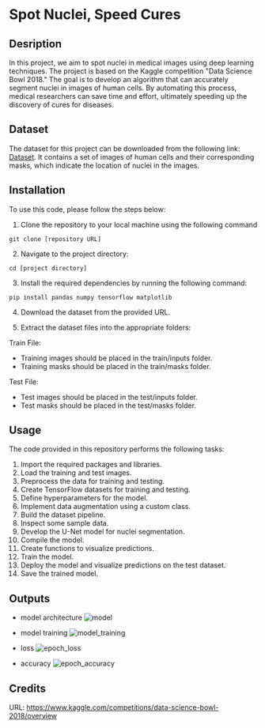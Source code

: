 # Spot Nuclei, Speed Cures

## Desription
In this project, we aim to spot nuclei in medical images using deep learning techniques. The project is based on the Kaggle competition "Data Science Bowl 2018." The goal is to develop an algorithm that can accurately segment nuclei in images of human cells. By automating this process, medical researchers can save time and effort, ultimately speeding up the discovery of cures for diseases.

## Dataset
The dataset for this project can be downloaded from the following link: [Dataset](https://shrdc-my.sharepoint.com/personal/kong_kah_chun_shrdc_org_my/_layouts/15/onedrive.aspx?id=%2Fpersonal%2Fkong_kah_chun_shrdc_org_my%2FDocuments%2FDeep%20Learning%20TTT%2FImage%20Segmentation%2FData%2Fdata-science-bowl-2018%2Ezip&parent=%2Fpersonal%2Fkong_kah_chun_shrdc_org_my%2FDocuments%2FDeep%20Learning%20TTT%2FImage%20Segmentation%2FData&ga=1
). It contains a set of images of human cells and their corresponding masks, which indicate the location of nuclei in the images.

## Installation

To use this code, please follow the steps below:

1. Clone the repository to your local machine using the following command

```
git clone [repository URL]
```

2. Navigate to the project directory:

```
cd [project directory]
```

3. Install the required dependencies by running the following command:

```
pip install pandas numpy tensorflow matplotlib
```
4. Download the dataset from the provided URL.

5. Extract the dataset files into the appropriate folders:

Train File:
- Training images should be placed in the train/inputs folder.
- Training masks should be placed in the train/masks folder.

Test File:
- Test images should be placed in the test/inputs folder.
- Test masks should be placed in the test/masks folder.

## Usage
The code provided in this repository performs the following tasks:

1. Import the required packages and libraries.
2. Load the training and test images.
3. Preprocess the data for training and testing.
4. Create TensorFlow datasets for training and testing.
5. Define hyperparameters for the model.
6. Implement data augmentation using a custom class.
7. Build the dataset pipeline.
8. Inspect some sample data.
9. Develop the U-Net model for nuclei segmentation.
10. Compile the model.
11. Create functions to visualize predictions.
12. Train the model.
13. Deploy the model and visualize predictions on the test dataset.
14. Save the trained model.

## Outputs

- model architecture
![model](https://github.com/FIT003/YPAI03_SpotNuclei_SpeedCures/assets/97938451/ccfd0fed-f500-420a-a5d3-5b8bf23c461c)

- model training
![model_training](https://github.com/FIT003/YPAI03_SpotNuclei_SpeedCures/assets/97938451/17863791-e889-49dc-8943-4c4842219359)

- loss
![epoch_loss](https://github.com/FIT003/YPAI03_SpotNuclei_SpeedCures/assets/97938451/04f0d505-a20c-42ef-9848-11373c051b53)

- accuracy
![epoch_accuracy](https://github.com/FIT003/YPAI03_SpotNuclei_SpeedCures/assets/97938451/696ea786-7a12-439f-89dc-86f5b9e7441a)

## Credits
URL: https://www.kaggle.com/competitions/data-science-bowl-2018/overview





























